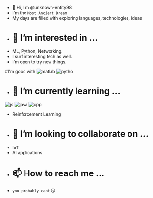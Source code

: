 - 👋 Hi, I’m @unknown-entity98
- I'm the `Most Ancient Dream`
- My days are filled with exploring languages, technologies, ideas
- # 👀 I’m interested in ...
- ML, Python, Networking. 
- I surf interesting tech as well.
- I'm open to try new things.

#I'm good with ![matlab](https://user-images.githubusercontent.com/97030480/210581205-20a60fb7-2fca-4513-b830-be22a0e54754.jpg)
![pytho](https://user-images.githubusercontent.com/97030480/210581244-d3ccf5da-aa5d-4ad8-95f0-02b9669d992b.jpg)

- # 🌱 I’m currently learning ...
![js](https://user-images.githubusercontent.com/97030480/210581096-3a3ea41c-4af4-4058-be20-043ead6130a0.png)
![java](https://user-images.githubusercontent.com/97030480/210581115-70f9ec44-c8b6-4c96-adfb-64aa87a75f56.png)
![cpp](https://user-images.githubusercontent.com/97030480/210581127-eacf8069-b385-47f7-8297-790bb266bb05.png)

-  Reinforcement Learning
- # 💞️ I’m looking to collaborate on ...
- IoT 
- AI applications
- # 📫 How to reach me ... 
- `you probably cant` 😏
<!---
unknown-entity98/unknown-entity98 is a ✨ special ✨ repository because its `README.md` (this file) appears on your GitHub profile.
You can click the Preview link to take a look at your changes.
--->
